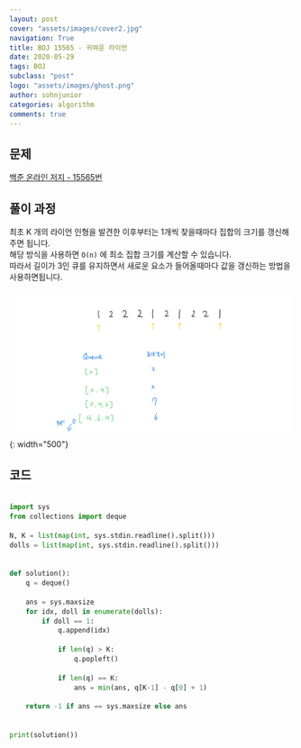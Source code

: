 ```yaml
---
layout: post
cover: "assets/images/cover2.jpg"
navigation: True
title: BOJ 15565 - 귀여운 라이언
date: 2020-05-29
tags: BOJ
subclass: "post"
logo: "assets/images/ghost.png"
author: sohnjunior
categories: algorithm
comments: true
---
```


## 문제

[백준 온라인 저지 - 15565번](https://www.acmicpc.net/problem/15565)

## 풀이 과정

최초 K 개의 라이언 인형을 발견한 이후부터는 1개씩 찾을때마다 집합의 크기를 갱신해주면 됩니다. <br>
해당 방식을 사용하면 `O(n)` 에 최소 집합 크기를 계산할 수 있습니다. <br>
따라서 길이가 3인 큐를 유지하면서 새로운 요소가 들어올때마다 값을 갱신하는 방법을 사용하면됩니다. <br>

![이미지](/assets/images/boj/boj-15565.jpg){: width="500"}

## 코드

```python

import sys
from collections import deque

N, K = list(map(int, sys.stdin.readline().split()))
dolls = list(map(int, sys.stdin.readline().split()))


def solution():
    q = deque()

    ans = sys.maxsize
    for idx, doll in enumerate(dolls):
        if doll == 1:
            q.append(idx)

            if len(q) > K:
                q.popleft()

            if len(q) == K:
                ans = min(ans, q[K-1] - q[0] + 1)

    return -1 if ans == sys.maxsize else ans


print(solution())

```
